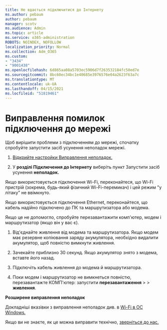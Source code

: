 ```yaml
---
title: Не вдається підключитися до Інтернету
ms.author: pebaum
author: pebaum
manager: scotv
ms.audience: Admin
ms.topic: article
ms.service: o365-administration
ROBOTS: NOINDEX, NOFOLLOW
localization_priority: Normal
ms.collection: Adm_O365
ms.custom:
- "3434"
- "9001438"
ms.openlocfilehash: 6d865aa08a5703ec5906d7f263532184fc50ed7e
ms.sourcegitcommit: 8bc60ec34bc1e40685e3976576e04a2623f63a7c
ms.translationtype: MT
ms.contentlocale: uk-UA
ms.lasthandoff: 04/15/2021
ms.locfileid: "51819461"
---
```

# <a name="fix-network-connection"></a>Виправлення помилок підключення до мережі

Щоб вирішити проблеми з підключенням до мережі, спочатку спробуйте запустити засіб усунення неполадок мережі. 

1. [Відкрийте настройки Виправлення неполадок.](ms-settings:troubleshoot)

2. У **розділі Підключення до Інтернету** виберіть пункт Запустити засіб усунення **неполадок.**

Якщо використовується підключення Wi-Fi, переконайтеся, що Wi-Fi пристрій (зокрема, будь-який фізичний Wi-Fi-перемикач) і цей режим "у літаку" не ввімкнуто.

Якщо використовується підключення Ethernet, переконайтеся, що кабель надійно підключено до ПК та маршрутизатора або модема.

Якщо це не допомогло, спробуйте перезавантажити комп'ютер, модем і маршрутизатор (якщо він у вас є).

1. Від'єднайте живлення від модема та маршрутизатора. Якщо модем має резервне копіювання заряду акумулятора, необхідно видалити акумулятор, щоб повністю вимкнути живлення.

2. Зачекайте приблизно 30 секунд. Якщо акумулятор знято з модема, вставте його назад.

3. Підключіть кабель живлення до модема й маршрутизатора.

4. Поки модем і маршрутизатор не вимкнеться повністю, перезавантажте КОМП'ютер: запустити **перезавантаження**  >    >  **живлення**.

**Розширене виправлення неполадок**

Докладніші вказівки з виправлення неполадок див. в [Wi-Fi в ОС Windows.](https://support.microsoft.com/help/10741?ocid=SMC10741%2F) 

Якщо ви не знаєте, як це можна виправити технічно, [зверніться до нас.](https://support.microsoft.com/contactus)

